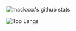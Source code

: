 ![mackxxx's github stats](https://github-readme-stats.vercel.app/api?username=mackxxx&count_private=true&show_icons=true&theme=flag-india&hide_border=true)


![Top Langs](https://github-readme-stats.vercel.app/api/top-langs/?username=mackxxx&theme=flag-india&layout=compact&hide_border=true&langs_count=10)
